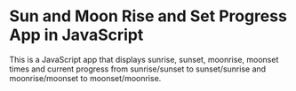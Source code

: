 # Sun and Moon Rise and Set Progress App in JavaScript

This is a JavaScript app that displays sunrise, sunset, moonrise, moonset times and current progress from sunrise/sunset to sunset/sunrise and moonrise/moonset to moonset/moonrise.